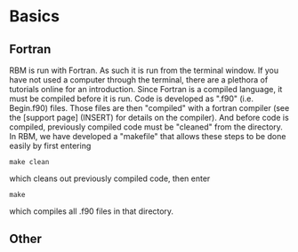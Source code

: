 # Basics

## Fortran 
RBM is run with Fortran. As such it is run from the terminal window. If you have not used a computer through the terminal, there are a plethora of tutorials online for an introduction. Since Fortran is a compiled language, it must be compiled before it is run. Code is developed as ".f90" (i.e. Begin.f90) files.  Those files are then "compiled" with a fortran compiler (see the [support page] (INSERT) for details on the compiler). And before code is compiled, previously compiled code must be "cleaned" from the directory. In RBM, we have developed a "makefile" that allows these steps to be done easily by first entering 

```shell
make clean
```
 which cleans out previously compiled code, then enter

```shell
make
```
which compiles all .f90 files in that directory.  

## Other

